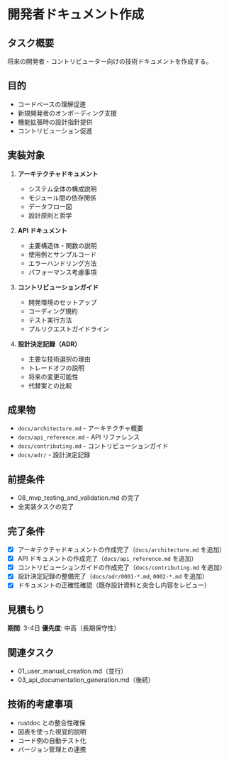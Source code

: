 # 開発者ドキュメント作成

## タスク概要
将来の開発者・コントリビューター向けの技術ドキュメントを作成する。

## 目的
- コードベースの理解促進
- 新規開発者のオンボーディング支援
- 機能拡張時の設計指針提供
- コントリビューション促進

## 実装対象
1. **アーキテクチャドキュメント**
   - システム全体の構成説明
   - モジュール間の依存関係
   - データフロー図
   - 設計原則と哲学

2. **API ドキュメント**
   - 主要構造体・関数の説明
   - 使用例とサンプルコード
   - エラーハンドリング方法
   - パフォーマンス考慮事項

3. **コントリビューションガイド**
   - 開発環境のセットアップ
   - コーディング規約
   - テスト実行方法
   - プルリクエストガイドライン

4. **設計決定記録（ADR）**
   - 主要な技術選択の理由
   - トレードオフの説明
   - 将来の変更可能性
   - 代替案との比較

## 成果物
- `docs/architecture.md` - アーキテクチャ概要
- `docs/api_reference.md` - API リファレンス
- `docs/contributing.md` - コントリビューションガイド
- `docs/adr/` - 設計決定記録

## 前提条件
- 08_mvp_testing_and_validation.md の完了
- 全実装タスクの完了

## 完了条件
- [x] アーキテクチャドキュメントの作成完了（`docs/architecture.md` を追加）
- [x] API ドキュメントの作成完了（`docs/api_reference.md` を追加）
- [x] コントリビューションガイドの作成完了（`docs/contributing.md` を追加）
- [x] 設計決定記録の整備完了（`docs/adr/0001-*.md`, `0002-*.md` を追加）
- [x] ドキュメントの正確性確認（既存設計資料と突合し内容をレビュー）

## 見積もり
**期間**: 3-4日
**優先度**: 中高（長期保守性）

## 関連タスク
- 01_user_manual_creation.md（並行）
- 03_api_documentation_generation.md（後続）

## 技術的考慮事項
- rustdoc との整合性確保
- 図表を使った視覚的説明
- コード例の自動テスト化
- バージョン管理との連携

